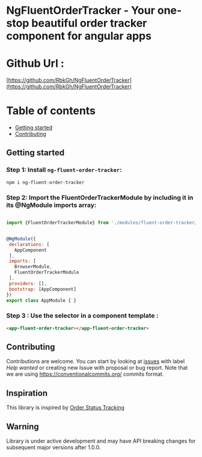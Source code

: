 # NgFluentOrderTracker - Your one-stop beautiful order tracker component for angular apps 

Github Url : 
=================
[https://github.com/RbkGh/NgFluentOrderTracker](https://github.com/RbkGh/NgFluentOrderTracker)

Table of contents
=================
 * [Getting started](#getting-started)
 * [Contributing](#contributing)
 
 ## Getting started
 ### Step 1: Install `ng-fluent-order-tracker`:
 ```shell
 npm i ng-fluent-order-tracker
 ```
 ### Step 2: Import the FluentOrderTrackerModule by including it in its @NgModule imports array:
 ```js

import {FluentOrderTrackerModule} from './modules/fluent-order-tracker/fluent-order-tracker.module';


@NgModule({
  declarations: [
    AppComponent
  ],
  imports: [
    BrowserModule,
    FluentOrderTrackerModule
  ],
  providers: [],
  bootstrap: [AppComponent]
})
export class AppModule { }

 ```
 ### Step 3 : Use the selector in a component template : 
 ```html
<app-fluent-order-tracker></app-fluent-order-tracker>

```
 ## Contributing
 
 Contributions are welcome. You can start by looking at [issues](https://github.com/RbkGh/NgFluentOrderTracker/issues?q=is%3Aopen+is%3Aissue+label%3A%22help+wanted%22) with label *Help wanted*  or creating new Issue with proposal or bug report.
 Note that we are using https://conventionalcommits.org/ commits format.
 
 ## Inspiration
 This library is inspired by [Order Status Tracking](https://codepen.io/manit/pen/uFnJw) 
 
## Warning
Library is under active development and may have API breaking changes for subsequent major versions after 1.0.0.




